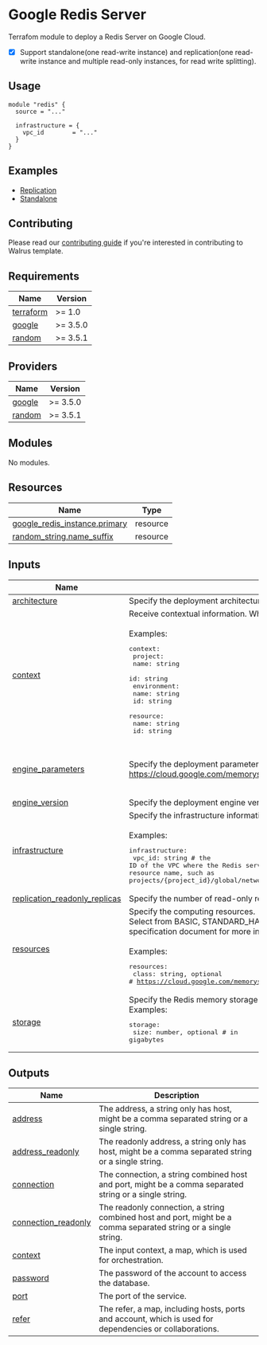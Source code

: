 # Google Redis Server

Terrafom module to deploy a Redis Server on Google Cloud.

- [x] Support standalone(one read-write instance) and replication(one read-write instance and multiple read-only instances, for read write splitting).

## Usage

```hcl
module "redis" {
  source = "..."

  infrastructure = {
    vpc_id        = "..."
  }
}
```

## Examples

- [Replication](./examples/replication)
- [Standalone](./examples/standalone)

## Contributing

Please read our [contributing guide](./docs/CONTRIBUTING.md) if you're interested in contributing to Walrus template.

<!-- BEGIN_TF_DOCS -->
## Requirements

| Name | Version |
|------|---------|
| <a name="requirement_terraform"></a> [terraform](#requirement\_terraform) | >= 1.0 |
| <a name="requirement_google"></a> [google](#requirement\_google) | >= 3.5.0 |
| <a name="requirement_random"></a> [random](#requirement\_random) | >= 3.5.1 |

## Providers

| Name | Version |
|------|---------|
| <a name="provider_google"></a> [google](#provider\_google) | >= 3.5.0 |
| <a name="provider_random"></a> [random](#provider\_random) | >= 3.5.1 |

## Modules

No modules.

## Resources

| Name | Type |
|------|------|
| [google_redis_instance.primary](https://registry.terraform.io/providers/hashicorp/google/latest/docs/resources/redis_instance) | resource |
| [random_string.name_suffix](https://registry.terraform.io/providers/hashicorp/random/latest/docs/resources/string) | resource |

## Inputs

| Name | Description | Type | Default | Required |
|------|-------------|------|---------|:--------:|
| <a name="input_architecture"></a> [architecture](#input\_architecture) | Specify the deployment architecture, select from standalone or replication. | `string` | `"standalone"` | no |
| <a name="input_context"></a> [context](#input\_context) | Receive contextual information. When Walrus deploys, Walrus will inject specific contextual information into this field.<br><br>Examples:<pre>context:<br>  project:<br>    name: string<br>    id: string<br>  environment:<br>    name: string<br>    id: string<br>  resource:<br>    name: string<br>    id: string</pre> | `map(any)` | `{}` | no |
| <a name="input_engine_parameters"></a> [engine\_parameters](#input\_engine\_parameters) | Specify the deployment parameters, see https://cloud.google.com/memorystore/docs/redis/reference/rest/v1/projects.locations.instances#Instance.FIELDS.redis_configs | <pre>list(object({<br>    name  = string<br>    value = string<br>  }))</pre> | `[]` | no |
| <a name="input_engine_version"></a> [engine\_version](#input\_engine\_version) | Specify the deployment engine version, select from 7.0, 6.0, 5.0, 4.0, 3.2. | `string` | `"7.0"` | no |
| <a name="input_infrastructure"></a> [infrastructure](#input\_infrastructure) | Specify the infrastructure information for deploying.<br><br>Examples:<pre>infrastructure:<br>  vpc_id: string                  # the ID of the VPC where the Redis service applies. It is a fully-qualified resource name, such as projects/{project_id}/global/networks/{network_id}.</pre> | <pre>object({<br>    vpc_id = string<br>  })</pre> | n/a | yes |
| <a name="input_replication_readonly_replicas"></a> [replication\_readonly\_replicas](#input\_replication\_readonly\_replicas) | Specify the number of read-only replicas under the replication deployment. | `number` | `1` | no |
| <a name="input_resources"></a> [resources](#input\_resources) | Specify the computing resources.<br>Select from BASIC, STANDARD\_HA.Choosing the computing resource is also related to the storage resource, please view the specification document for more information.<br><br>Examples:<pre>resources:<br>  class: string, optional            # https://cloud.google.com/memorystore/docs/redis/reference/rest/v1/projects.locations.instances#Tier</pre> | <pre>object({<br>    class = optional(string, "STANDARD_HA")<br>  })</pre> | <pre>{<br>  "class": "STANDARD_HA"<br>}</pre> | no |
| <a name="input_storage"></a> [storage](#input\_storage) | Specify the Redis memory storage size in gigabytes.<br>Examples:<pre>storage:<br>  size: number, optional         # in gigabytes</pre> | <pre>object({<br>    size = optional(number, 5)<br>  })</pre> | <pre>{<br>  "size": 5<br>}</pre> | no |

## Outputs

| Name | Description |
|------|-------------|
| <a name="output_address"></a> [address](#output\_address) | The address, a string only has host, might be a comma separated string or a single string. |
| <a name="output_address_readonly"></a> [address\_readonly](#output\_address\_readonly) | The readonly address, a string only has host, might be a comma separated string or a single string. |
| <a name="output_connection"></a> [connection](#output\_connection) | The connection, a string combined host and port, might be a comma separated string or a single string. |
| <a name="output_connection_readonly"></a> [connection\_readonly](#output\_connection\_readonly) | The readonly connection, a string combined host and port, might be a comma separated string or a single string. |
| <a name="output_context"></a> [context](#output\_context) | The input context, a map, which is used for orchestration. |
| <a name="output_password"></a> [password](#output\_password) | The password of the account to access the database. |
| <a name="output_port"></a> [port](#output\_port) | The port of the service. |
| <a name="output_refer"></a> [refer](#output\_refer) | The refer, a map, including hosts, ports and account, which is used for dependencies or collaborations. |
<!-- END_TF_DOCS -->
